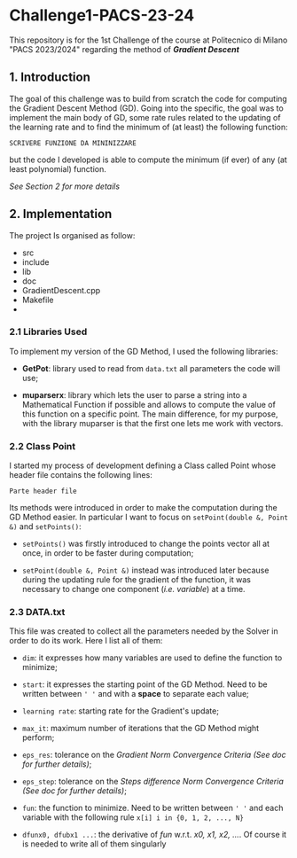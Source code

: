 # Challenge1-PACS-23-24

This repository is for the 1st Challenge of the course at Politecnico di Milano "PACS 2023/2024" regarding the method of ***Gradient Descent***

## 1. Introduction

The goal of this challenge was to build from scratch the code for computing the Gradient Descent Method (GD).
Going into the specific, the goal was to implement the main body of GD, some rate rules related to the updating of the learning rate and to find the minimum of (at least) the following function:

`` SCRIVERE FUNZIONE DA MININIZZARE ``

but the code I developed is able to compute the minimum (if ever) of any (at least polynomial) function.

*See Section 2 for more details*

## 2. Implementation

The project Is organised as follow:
- src
- include 
- lib
- doc
- GradientDescent.cpp
- Makefile
- 

### 2.1 Libraries Used

To implement my version of the GD Method, I used the following libraries:

- **GetPot**: library used to read from ``data.txt`` all parameters the code will use;

- **muparserx**: library which lets the user to parse a string into a Mathematical Function if possible and allows to compute the value of this function on a specific point. The main difference, for my purpose, with the library muparser is that the first one lets me work with vectors.

### 2.2 Class Point

I started my process of development defining a Class called Point whose header file contains the following lines:

``Parte header file``

Its methods were introduced in order to make the computation during the GD Method easier.
In particular I want to focus on ``setPoint(double &, Point &)`` and ``setPoints()``:

- ``setPoints()`` was firstly introduced to change the points vector all at once, in order to be faster during computation;

- ``setPoint(double &, Point &)`` instead was introduced later because during the updating rule for the gradient of the function, it was necessary to change one component (*i.e. variable*) at a time.

### 2.3 DATA.txt

This file was created to collect all the parameters needed by the Solver in order to do its work. Here I list all of them:

- ``dim``: it expresses how many variables are used to define the function to minimize;

- ``start``: it expresses the starting point of the GD Method. Need to be written between ``' '`` and with a **space** to separate each value;

- ``learning rate``: starting rate for the Gradient's update;

- ``max_it``: maximum number of iterations that the GD Method might perform;

- ``eps_res``: tolerance on the *Gradient Norm Convergence Criteria* *(See doc for further details)*;

- ``eps_step``: tolerance on the *Steps difference Norm Convergence Criteria* *(See doc for further details)*;

- ``fun``: the function to minimize. Need to be written between ``' '`` and each variable with the following rule ``x[i] i in {0, 1, 2, ..., N}``

- ``dfunx0, dfubx1 ...``: the derivative of *fun* w.r.t. *x0, x1, x2, ...*. Of course it is needed to write all of them singularly